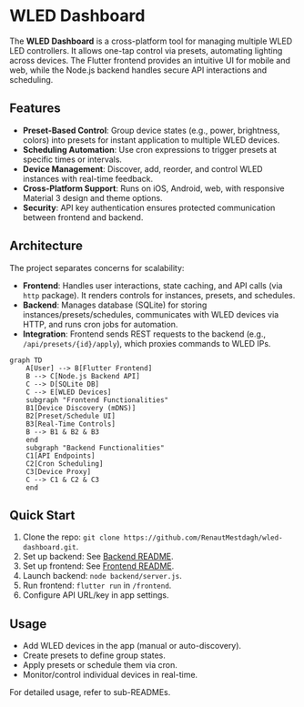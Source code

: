 # WLED Dashboard

The **WLED Dashboard** is a cross-platform tool for managing multiple WLED LED controllers. It allows one-tap control via presets, automating lighting across devices. The Flutter frontend provides an intuitive UI for mobile and web, while the Node.js backend handles secure API interactions and scheduling.

## Features

- **Preset-Based Control**: Group device states (e.g., power, brightness, colors) into presets for instant application to multiple WLED devices.
- **Scheduling Automation**: Use cron expressions to trigger presets at specific times or intervals.
- **Device Management**: Discover, add, reorder, and control WLED instances with real-time feedback.
- **Cross-Platform Support**: Runs on iOS, Android, web, with responsive Material 3 design and theme options.
- **Security**: API key authentication ensures protected communication between frontend and backend.

## Architecture

The project separates concerns for scalability:
- **Frontend**: Handles user interactions, state caching, and API calls (via `http` package). It renders controls for instances, presets, and schedules.
- **Backend**: Manages database (SQLite) for storing instances/presets/schedules, communicates with WLED devices via HTTP, and runs cron jobs for automation.
- **Integration**: Frontend sends REST requests to the backend (e.g., `/api/presets/{id}/apply`), which proxies commands to WLED IPs.


```mermaid
graph TD
    A[User] --> B[Flutter Frontend]
    B --> C[Node.js Backend API]
    C --> D[SQLite DB]
    C --> E[WLED Devices]
    subgraph "Frontend Functionalities"
    B1[Device Discovery (mDNS)]
    B2[Preset/Schedule UI]
    B3[Real-Time Controls]
    B --> B1 & B2 & B3
    end
    subgraph "Backend Functionalities"
    C1[API Endpoints]
    C2[Cron Scheduling]
    C3[Device Proxy]
    C --> C1 & C2 & C3
    end
```

## Quick Start

1. Clone the repo: `git clone https://github.com/RenautMestdagh/wled-dashboard.git`.
2. Set up backend: See [Backend README](backend/README.md).
3. Set up frontend: See [Frontend README](frontend/README.md).
4. Launch backend: `node backend/server.js`.
5. Run frontend: `flutter run` in `/frontend`.
6. Configure API URL/key in app settings.

## Usage

- Add WLED devices in the app (manual or auto-discovery).
- Create presets to define group states.
- Apply presets or schedule them via cron.
- Monitor/control individual devices in real-time.

For detailed usage, refer to sub-READMEs.
